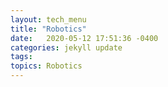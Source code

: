 ```yaml
---
layout: tech_menu
title: "Robotics"
date:   2020-05-12 17:51:36 -0400
categories: jekyll update
tags: 
topics: Robotics
---
```



